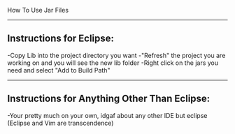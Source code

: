 How To Use Jar Files

--------------------------
Instructions for Eclipse:
--------------------------
-Copy Lib into the project directory you want
-"Refresh" the project you are working on and you will see the new lib folder
-Right click on the jars you need and select "Add to Build Path"

---------------------------------------------
Instructions for Anything Other Than Eclipse:
---------------------------------------------
-Your pretty much on your own, idgaf about any other IDE but eclipse (Eclipse and Vim are transcendence)
